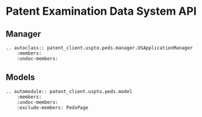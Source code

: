 # Patent Examination Data System API

## Manager

```{eval-rst}
.. autoclass:: patent_client.uspto.peds.manager.USApplicationManager
    :members:
    :undoc-members:
```

## Models

```{eval-rst}
.. automodule:: patent_client.uspto.peds.model
    :members:
    :undoc-members:
    :exclude-members: PedsPage
```